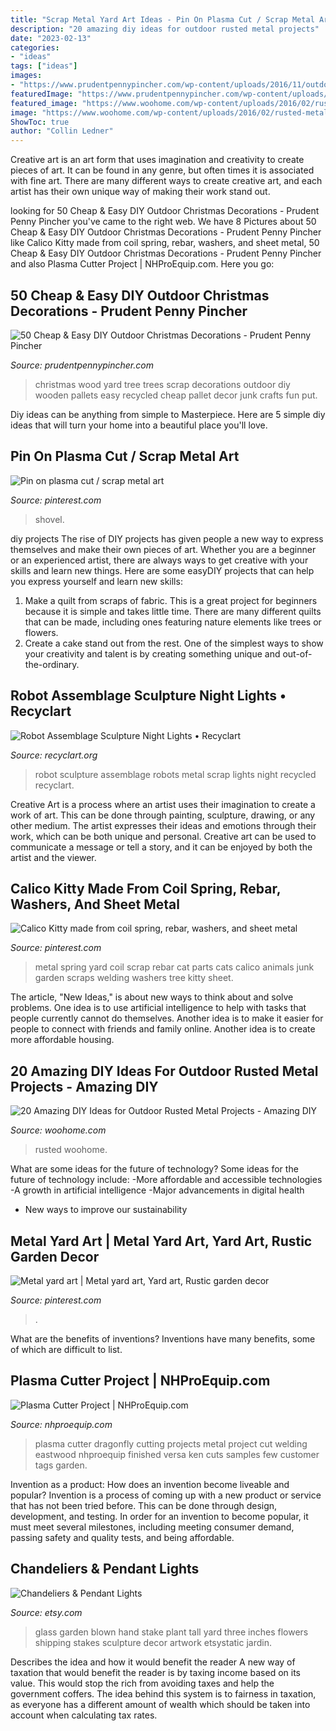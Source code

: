 ```yaml
---
title: "Scrap Metal Yard Art Ideas - Pin On Plasma Cut / Scrap Metal Art"
description: "20 amazing diy ideas for outdoor rusted metal projects"
date: "2023-02-13"
categories:
- "ideas"
tags: ["ideas"]
images:
- "https://www.prudentpennypincher.com/wp-content/uploads/2016/11/outdoor-tree2.jpg"
featuredImage: "https://www.prudentpennypincher.com/wp-content/uploads/2016/11/outdoor-tree2.jpg"
featured_image: "https://www.woohome.com/wp-content/uploads/2016/02/rusted-metal-projects-woohome-15.jpg"
image: "https://www.woohome.com/wp-content/uploads/2016/02/rusted-metal-projects-woohome-15.jpg"
ShowToc: true
author: "Collin Ledner"
---
```



Creative art is an art form that uses imagination and creativity to create pieces of art. It can be found in any genre, but often times it is associated with fine art. There are many different ways to create creative art, and each artist has their own unique way of making their work stand out.

	

		
looking for 50 Cheap &amp; Easy DIY Outdoor Christmas Decorations - Prudent Penny Pincher you've came to the right web. We have 8 Pictures about 50 Cheap &amp; Easy DIY Outdoor Christmas Decorations - Prudent Penny Pincher like Calico Kitty made from coil spring, rebar, washers, and sheet metal, 50 Cheap &amp; Easy DIY Outdoor Christmas Decorations - Prudent Penny Pincher and also Plasma Cutter Project | NHProEquip.com. Here you go:
		
    
## 50 Cheap &amp; Easy DIY Outdoor Christmas Decorations - Prudent Penny Pincher

<img loading=lazy src="https://www.prudentpennypincher.com/wp-content/uploads/2016/11/outdoor-tree2.jpg" onerror="this.onerror=null;this.src='https://tse2.mm.bing.net/th?id=OIP.Fs8zE8dy-vVQ6E0FGrCUaQHaJ4&amp;pid=15.1';" alt="50 Cheap &amp; Easy DIY Outdoor Christmas Decorations - Prudent Penny Pincher">

_Source: prudentpennypincher.com_

>christmas wood yard tree trees scrap decorations outdoor diy wooden pallets easy recycled cheap pallet decor junk crafts fun put. 

	

Diy ideas can be anything from simple to Masterpiece. Here are 5 simple diy ideas that will turn your home into a beautiful place you'll love.

    
## Pin On Plasma Cut / Scrap Metal Art

<img loading=lazy src="https://i.pinimg.com/736x/e1/a2/0d/e1a20d23fd4a0486cc1b4a424e7ec688.jpg" onerror="this.onerror=null;this.src='https://tse2.mm.bing.net/th?id=OIP.AcFQbpAuKYua77ytdZZhNwHaLH&amp;pid=15.1';" alt="Pin on plasma cut / scrap metal art">

_Source: pinterest.com_

>shovel. 

	

diy projects
The rise of DIY projects has given people a new way to express themselves and make their own pieces of art. Whether you are a beginner or an experienced artist, there are always ways to get creative with your skills and learn new things. Here are some easyDIY projects that can help you express yourself and learn new skills:
1) Make a quilt from scraps of fabric. This is a great project for beginners because it is simple and takes little time. There are many different quilts that can be made, including ones featuring nature elements like trees or flowers.
2) Create a cake stand out from the rest. One of the simplest ways to show your creativity and talent is by creating something unique and out-of-the-ordinary.

    
## Robot Assemblage Sculpture Night Lights • Recyclart

<img loading=lazy src="https://www.recyclart.org/wp-content/uploads/2012/06/Sentry5_600-533x800.jpg" onerror="this.onerror=null;this.src='https://tse2.mm.bing.net/th?id=OIP.VoF2NWQTFPv2HeefdSZWRwHaLH&amp;pid=15.1';" alt="Robot Assemblage Sculpture Night Lights • Recyclart">

_Source: recyclart.org_

>robot sculpture assemblage robots metal scrap lights night recycled recyclart. 

	

Creative Art is a process where an artist uses their imagination to create a work of art. This can be done through painting, sculpture, drawing, or any other medium. The artist expresses their ideas and emotions through their work, which can be both unique and personal. Creative art can be used to communicate a message or tell a story, and it can be enjoyed by both the artist and the viewer.

    
## Calico Kitty Made From Coil Spring, Rebar, Washers, And Sheet Metal

<img loading=lazy src="https://i.pinimg.com/736x/b1/de/cf/b1decf90874f7c1c8489169caeef5ba8--backyard-furniture-calico-cats.jpg" onerror="this.onerror=null;this.src='https://tse1.mm.bing.net/th?id=OIP.QN79PD70_Q_0zfjk33eRRAHaJ6&amp;pid=15.1';" alt="Calico Kitty made from coil spring, rebar, washers, and sheet metal">

_Source: pinterest.com_

>metal spring yard coil scrap rebar cat parts cats calico animals junk garden scraps welding washers tree kitty sheet. 

	

The article, "New Ideas," is about new ways to think about and solve problems. One idea is to use artificial intelligence to help with tasks that people currently cannot do themselves. Another idea is to make it easier for people to connect with friends and family online. Another idea is to create more affordable housing.

    
## 20 Amazing DIY Ideas For Outdoor Rusted Metal Projects - Amazing DIY

<img loading=lazy src="https://www.woohome.com/wp-content/uploads/2016/02/rusted-metal-projects-woohome-15.jpg" onerror="this.onerror=null;this.src='https://tse3.mm.bing.net/th?id=OIP.gM4Ka7jtCkckKuzCwQTBjgHaLH&amp;pid=15.1';" alt="20 Amazing DIY Ideas for Outdoor Rusted Metal Projects - Amazing DIY">

_Source: woohome.com_

>rusted woohome. 

	

What are some ideas for the future of technology?
Some ideas for the future of technology include: 
-More affordable and accessible technologies 
-A growth in artificial intelligence 
-Major advancements in digital health 
- New ways to improve our sustainability

    
## Metal Yard Art | Metal Yard Art, Yard Art, Rustic Garden Decor

<img loading=lazy src="https://i.pinimg.com/736x/23/28/4a/23284acd6dbb459ba7eb3aacaa365468--metal-yard-art-yards.jpg" onerror="this.onerror=null;this.src='https://tse3.mm.bing.net/th?id=OIP.M1loWQr_b8_6J8nMmznkvgDYEg&amp;pid=15.1';" alt="Metal yard art | Metal yard art, Yard art, Rustic garden decor">

_Source: pinterest.com_

>. 

	

What are the benefits of inventions?
Inventions have many benefits, some of which are difficult to list.

    
## Plasma Cutter Project | NHProEquip.com

<img loading=lazy src="https://www.nhproequip.com/blog/wp-content/uploads/2016/03/dragonfly4rs.jpg" onerror="this.onerror=null;this.src='https://tse2.mm.bing.net/th?id=OIP.rpgWXOUrKpKFybD5lW80VgHaJ4&amp;pid=15.1';" alt="Plasma Cutter Project | NHProEquip.com">

_Source: nhproequip.com_

>plasma cutter dragonfly cutting projects metal project cut welding eastwood nhproequip finished versa ken cuts samples few customer tags garden. 

	

Invention as a product: How does an invention become liveable and popular?
Invention is a process of coming up with a new product or service that has not been tried before. This can be done through design, development, and testing. In order for an invention to become popular, it must meet several milestones, including meeting consumer demand, passing safety and quality tests, and being affordable.

    
## Chandeliers &amp; Pendant Lights

<img loading=lazy src="https://img0.etsystatic.com/008/0/5342822/il_fullxfull.361467966_k9tx.jpg" onerror="this.onerror=null;this.src='https://tse4.mm.bing.net/th?id=OIP.bJvWCrNK2grFUjecat_iEQHaLI&amp;pid=15.1';" alt="Chandeliers &amp; Pendant Lights">

_Source: etsy.com_

>glass garden blown hand stake plant tall yard three inches flowers shipping stakes sculpture decor artwork etsystatic jardin. 

	

Describes the idea and how it would benefit the reader
A new way of taxation that would benefit the reader is by taxing income based on its value. This would stop the rich from avoiding taxes and help the government coffers. The idea behind this system is to fairness in taxation, as everyone has a different amount of wealth which should be taken into account when calculating tax rates.

